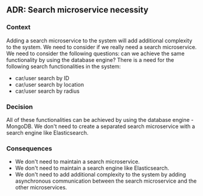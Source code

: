 ## ADR: Search microservice necessity

### Context

Adding a search microservice to the system will add additional complexity to the system. We need to consider if we
really need a search microservice. We need to consider the following questions: can we achieve the same functionality by
using the database engine?
There is a need for the following search functionalities in the system:

- car/user search by ID
- car/user search by location
- car/user search by radius

### Decision

All of these functionalities can be achieved by using the database engine - MongoDB. We don't need to create a separated
search microservice with a search engine like Elasticsearch.

### Consequences

- We don't need to maintain a search microservice.
- We don't need to maintain a search engine like Elasticsearch.
- We don't need to add additional complexity to the system by adding asynchronous communication between the search
  microservice and the other microservices.